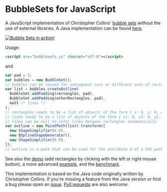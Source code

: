 BubbleSets for JavaScript
=========================

A JavaScript implementation of Christopher Collins' [bubble sets](http://vialab.science.uoit.ca/portfolio/bubblesets)
without the use of external libraries. A Java implementation can be found [here](https://github.com/JosuaKrause/Bubble-Sets).

[![Bubble Sets in action!](teaser.png)](https://bubblesets-js.josuakrause.com/)

Usage:

```html
<script src="bubblesets.js" charset="utf-8"></script>
```

and

```javascript
var pad = 5;
var bubbles = new BubbleSet();
// bubbles can be reused for subsequent runs or different sets of rectangles
var list = bubbles.createOutline(
  BubbleSet.addPadding(rectangles, pad),
  BubbleSet.addPadding(otherRectangles, pad),
  null /* lines */
);
// rectangles needs to be a list of objects of the form { x: 0, y: 0, width: 0, height: 0 }
// lines needs to be a list of objects of the form { x1: 0, x2: 0, y1: 0, y2: 0 }
// lines can be null to infer lines between rectangles automatically
var outline = new PointPath(list).transform([
  new ShapeSimplifier(0.0),
  new BSplineShapeGenerator(),
  new ShapeSimplifier(0.0),
]);
// outline is a path that can be used for the attribute d of a SVG path element
```

See also the [demo](https://bubblesets-js.josuakrause.com/) (add rectangles by clicking with the left or right mouse button), a more advanced [example](https://bubblesets-js.josuakrause.com/cliques.html), and the [benchmark](https://bubblesets-js.josuakrause.com/bench.html).

This implementation is based on the Java code originally written by Christopher Collins.
If you're missing a feature from the Java version or find a bug please open an [issue](https://github.com/JosuaKrause/bubblesets-js/issues/new). [Pull requests](https://github.com/JosuaKrause/bubblesets-js/compare) are also welcome.
